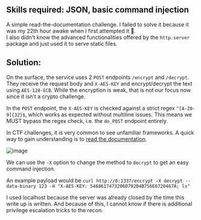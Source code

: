 ## Skills required: JSON, basic command injection

A simple read-the-documentation challenge. I failed to solve it because it was my 22th hour awake when I first attempted it 🥲.<br/>I also didn't know the advanced functionalities offered by the `http.server` package and just used it to serve static files.

## Solution:

On the surface, the service uses 2 `POST` endpoints `/encrypt` and `/decrypt`.
They receive the request body and `X-AES-KEY` and encrypt/decrypt the text using `AES-128-ECB`. 
While the encryption is weak, that is not our focus now since it isn't a crypto challenge.

In the `POST` endpoint, the `X-AES-KEY` is checked against a strict regex `^[A-Z0-9]{32}$`, which works as expected without multiline issues.
This means we MUST bypass the regex check, i.e. the `do_POST` endpoint entirely.

In CTF challenges, it is very common to see unfamiliar frameworks. A quick way to gain understanding is to [read the documentation](https://docs.python.org/3/library/http.server.html).

![image](https://user-images.githubusercontent.com/114584910/195480063-30d58c12-5f7f-4c77-a996-152d9481bda2.png)

We can use the `-X` option to change the method to `decrypt` to get an easy command injection.

An example payload would be `curl http://0:1337/encrypt -X decrypt --data-binary 123 -H "X-AES-KEY: 5468617473206D79204B756E6720467A; ls"`

I used localhost because the server was already closed by the time this write up is written.
And because of this, I cannot know if there is additional privilege escalation tricks to the recon.
